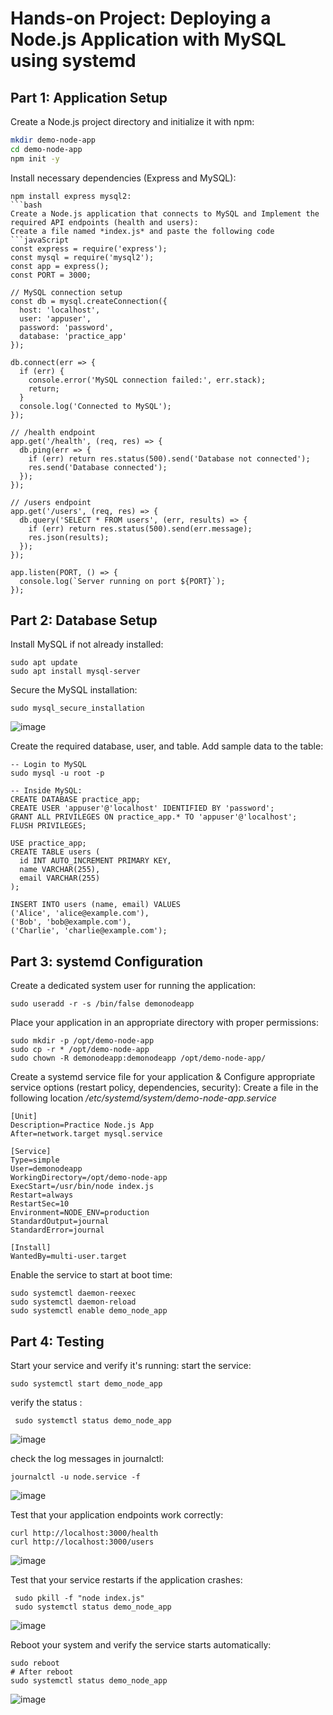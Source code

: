 # Hands-on Project: Deploying a Node.js Application with MySQL using systemd

##  Part 1: Application Setup

Create a Node.js project directory and initialize it with npm:
```bash
mkdir demo-node-app
cd demo-node-app
npm init -y
```
Install necessary dependencies (Express and MySQL):
```
npm install express mysql2:
```bash
Create a Node.js application that connects to MySQL and Implement the required API endpoints (health and users):
Create a file named *index.js* and paste the following code
```javaScript
const express = require('express');
const mysql = require('mysql2');
const app = express();
const PORT = 3000;

// MySQL connection setup
const db = mysql.createConnection({
  host: 'localhost',
  user: 'appuser',
  password: 'password',
  database: 'practice_app'
});

db.connect(err => {
  if (err) {
    console.error('MySQL connection failed:', err.stack);
    return;
  }
  console.log('Connected to MySQL');
});

// /health endpoint
app.get('/health', (req, res) => {
  db.ping(err => {
    if (err) return res.status(500).send('Database not connected');
    res.send('Database connected');
  });
});

// /users endpoint
app.get('/users', (req, res) => {
  db.query('SELECT * FROM users', (err, results) => {
    if (err) return res.status(500).send(err.message);
    res.json(results);
  });
});

app.listen(PORT, () => {
  console.log(`Server running on port ${PORT}`);
});
```
##  Part 2: Database Setup
 Install MySQL if not already installed:
```
sudo apt update
sudo apt install mysql-server
```
Secure the MySQL installation:
```
sudo mysql_secure_installation

```
![image](https://github.com/user-attachments/assets/2ab14f3b-d661-4783-bf0a-4605729195d1)

Create the required database, user, and table. Add sample data to the table: 

```
-- Login to MySQL
sudo mysql -u root -p

-- Inside MySQL:
CREATE DATABASE practice_app;
CREATE USER 'appuser'@'localhost' IDENTIFIED BY 'password';
GRANT ALL PRIVILEGES ON practice_app.* TO 'appuser'@'localhost';
FLUSH PRIVILEGES;

USE practice_app;
CREATE TABLE users (
  id INT AUTO_INCREMENT PRIMARY KEY,
  name VARCHAR(255),
  email VARCHAR(255)
);

INSERT INTO users (name, email) VALUES 
('Alice', 'alice@example.com'),
('Bob', 'bob@example.com'),
('Charlie', 'charlie@example.com');
```

##  Part 3: systemd Configuration
Create a dedicated system user for running the application:
```
sudo useradd -r -s /bin/false demonodeapp
```
Place your application in an appropriate directory with proper permissions:
```
sudo mkdir -p /opt/demo-node-app
sudo cp -r * /opt/demo-node-app
sudo chown -R demonodeapp:demonodeapp /opt/demo-node-app/
```
Create a systemd service file for your application & Configure appropriate service options (restart policy, dependencies, security):
Create a file in the following location */etc/systemd/system/demo-node-app.service*
```
[Unit]
Description=Practice Node.js App
After=network.target mysql.service

[Service]
Type=simple
User=demonodeapp
WorkingDirectory=/opt/demo-node-app
ExecStart=/usr/bin/node index.js
Restart=always
RestartSec=10
Environment=NODE_ENV=production
StandardOutput=journal
StandardError=journal

[Install]
WantedBy=multi-user.target

```
Enable the service to start at boot time:
```
sudo systemctl daemon-reexec
sudo systemctl daemon-reload
sudo systemctl enable demo_node_app
```
##  Part 4: Testing
Start your service and verify it's running:
start the service:
```
sudo systemctl start demo_node_app
```
verify the status :
```
 sudo systemctl status demo_node_app

```

![image](https://github.com/user-attachments/assets/d987e838-92ca-4d1d-99c5-c255c3ff1f86)

check the log messages in journalctl:
```
journalctl -u node.service -f
```
![image](https://github.com/user-attachments/assets/e3d65f0a-93f2-416c-9e23-acad5dfb2d04)

Test that your application endpoints work correctly:
```
curl http://localhost:3000/health
curl http://localhost:3000/users

```
![image](https://github.com/user-attachments/assets/4294ba28-c827-4c1e-82aa-6d189e0d0aa1)

Test that your service restarts if the application crashes:
```
 sudo pkill -f "node index.js"
 sudo systemctl status demo_node_app
```
![image](https://github.com/user-attachments/assets/057ed737-1473-42ef-9b6e-cc2614eac229)

Reboot your system and verify the service starts automatically:
```
sudo reboot
# After reboot
sudo systemctl status demo_node_app
```
![image](https://github.com/user-attachments/assets/812554b3-7328-4a6a-a062-aaa024cc6bda)


 
